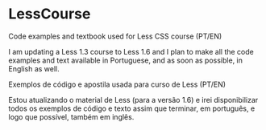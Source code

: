 LessCourse
==========

Code examples and textbook used for Less CSS course (PT/EN)

I am updating a Less 1.3 course to Less 1.6 and I plan to make all the code examples and text 
available in Portuguese, and as soon as possible, in English as well.



Exemplos de código e apostila usada para curso de Less (PT/EN)

Estou atualizando o material de Less (para a versão 1.6) e irei disponibilizar todos os exemplos
de código e texto assim que terminar, em português, e logo que possível, também em inglês.
